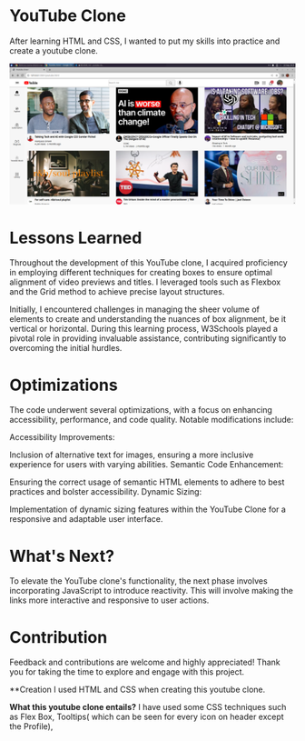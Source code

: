 # YouTube Clone
After learning HTML and CSS, I wanted to put my skills into practice and create a youtube clone.

![Picture of my Youtube Clone](image.png)


# Lessons Learned
Throughout the development of this YouTube clone, I acquired proficiency in employing different techniques for creating boxes to ensure optimal alignment of video previews and titles. I leveraged tools such as Flexbox and the Grid method to achieve precise layout structures.

Initially, I encountered challenges in managing the sheer volume of elements to create and understanding the nuances of box alignment, be it vertical or horizontal. During this learning process, W3Schools played a pivotal role in providing invaluable assistance, contributing significantly to overcoming the initial hurdles.

# Optimizations

The code underwent several optimizations, with a focus on enhancing accessibility, performance, and code quality. Notable modifications include:

Accessibility Improvements:

Inclusion of alternative text for images, ensuring a more inclusive experience for users with varying abilities.
Semantic Code Enhancement:

Ensuring the correct usage of semantic HTML elements to adhere to best practices and bolster accessibility.
Dynamic Sizing:

Implementation of dynamic sizing features within the YouTube Clone for a responsive and adaptable user interface.


# What's Next?
To elevate the YouTube clone's functionality, the next phase involves incorporating JavaScript to introduce reactivity. This will involve making the links more interactive and responsive to user actions.

# Contribution
Feedback and contributions are welcome and highly appreciated! Thank you for taking the time to explore and engage with this project.

















**Creation
I used HTML and CSS when creating this youtube clone.

**What this youtube clone entails?**
I have used some CSS techniques such as Flex Box, Tooltips( which can be seen for every icon on header except the Profile),

